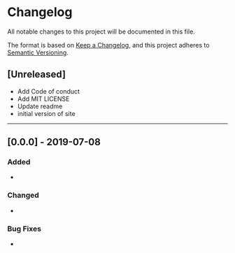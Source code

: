 # Changelog
All notable changes to this project will be documented in this file.

The format is based on [Keep a Changelog](https://keepachangelog.com/en/1.0.0/),
and this project adheres to [Semantic Versioning](https://semver.org/spec/v2.0.0.html).

## [Unreleased]

- Add Code of conduct
- Add MIT LICENSE
- Update readme
- initial version of site



---

## [0.0.0] - 2019-07-08

### Added
-

### Changed
-

### Bug Fixes
-
